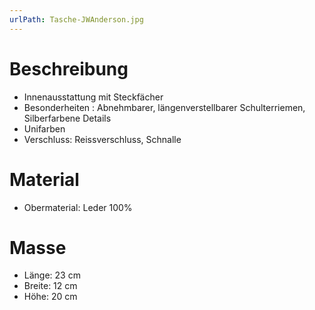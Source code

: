 ```yaml
---
urlPath: Tasche-JWAnderson.jpg
---
```

# Beschreibung
- Innenausstattung mit Steckfächer
- Besonderheiten : Abnehmbarer, längenverstellbarer Schulterriemen, Silberfarbene Details
- Unifarben
- Verschluss: Reissverschluss, Schnalle

# Material
- Obermaterial: Leder 100%

# Masse
- Länge: 23 cm
- Breite: 12 cm
- Höhe: 20 cm

